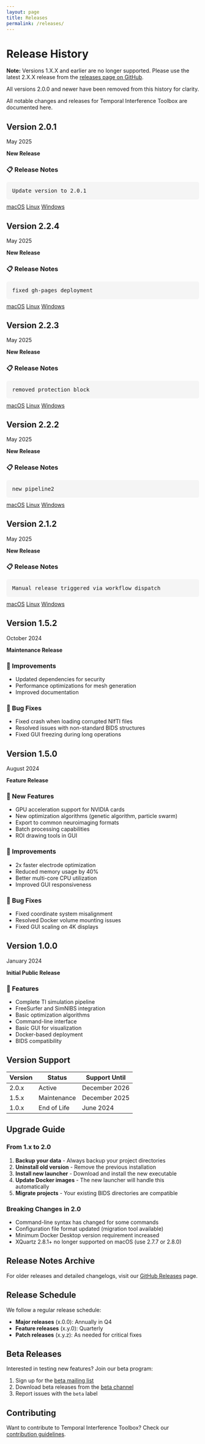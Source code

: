 ```yaml
---
layout: page
title: Releases
permalink: /releases/
---
```


# Release History

**Note:** Versions 1.X.X and earlier are no longer supported. Please use the latest 2.X.X release from the [releases page on GitHub](https://github.com/idossha/TI-Toolbox/releases).

All versions 2.0.0 and newer have been removed from this history for clarity.

All notable changes and releases for Temporal Interference Toolbox are documented here.
<div class="release">
  <div class="release-header">
    <h2>Version 2.0.1</h2>
    <span class="release-date">May 2025</span>
  </div>
  <p><strong>New Release</strong></p>
  <h3>📋 Release Notes</h3>
  <div style="background: #f5f5f5; padding: 15px; border-radius: 5px; margin: 10px 0;">
    <pre style="background: transparent; padding: 0; margin: 0; white-space: pre-wrap;">Update version to 2.0.1</pre>
  </div>
  <div class="release-downloads">
    <a href="https://github.com/idossha/TI-Toolbox/releases/download/v2.0.1/TemporalInterferenceToolbox-macOS-universal.zip">macOS</a>
    <a href="https://github.com/idossha/TI-Toolbox/releases/download/v2.0.1/TemporalInterferenceToolbox-Linux-x86_64.AppImage">Linux</a>
    <a href="https://github.com/idossha/TI-Toolbox/releases/download/v2.0.1/TemporalInterferenceToolbox-Windows-x64.exe">Windows</a>
  </div>
</div>
<div class="release">
  <div class="release-header">
    <h2>Version 2.2.4</h2>
    <span class="release-date">May 2025</span>
  </div>
  <p><strong>New Release</strong></p>
  <h3>📋 Release Notes</h3>
  <div style="background: #f5f5f5; padding: 15px; border-radius: 5px; margin: 10px 0;">
    <pre style="background: transparent; padding: 0; margin: 0; white-space: pre-wrap;">fixed gh-pages deployment</pre>
  </div>
  <div class="release-downloads">
    <a href="https://github.com/idossha/TI-Toolbox/releases/download/v2.2.4/TemporalInterferenceToolbox-macOS-universal.zip">macOS</a>
    <a href="https://github.com/idossha/TI-Toolbox/releases/download/v2.2.4/TemporalInterferenceToolbox-Linux-x86_64.AppImage">Linux</a>
    <a href="https://github.com/idossha/TI-Toolbox/releases/download/v2.2.4/TemporalInterferenceToolbox-Windows-x64.exe">Windows</a>
  </div>
</div>
<div class="release">
  <div class="release-header">
    <h2>Version 2.2.3</h2>
    <span class="release-date">May 2025</span>
  </div>
  <p><strong>New Release</strong></p>
  <h3>📋 Release Notes</h3>
  <div style="background: #f5f5f5; padding: 15px; border-radius: 5px; margin: 10px 0;">
    <pre style="background: transparent; padding: 0; margin: 0; white-space: pre-wrap;">removed protection block</pre>
  </div>
  <div class="release-downloads">
    <a href="https://github.com/idossha/TI-Toolbox/releases/download/v2.2.3/TemporalInterferenceToolbox-macOS-universal.zip">macOS</a>
    <a href="https://github.com/idossha/TI-Toolbox/releases/download/v2.2.3/TemporalInterferenceToolbox-Linux-x86_64.AppImage">Linux</a>
    <a href="https://github.com/idossha/TI-Toolbox/releases/download/v2.2.3/TemporalInterferenceToolbox-Windows-x64.exe">Windows</a>
  </div>
</div>
<div class="release">
  <div class="release-header">
    <h2>Version 2.2.2</h2>
    <span class="release-date">May 2025</span>
  </div>
  <p><strong>New Release</strong></p>
  <h3>📋 Release Notes</h3>
  <div style="background: #f5f5f5; padding: 15px; border-radius: 5px; margin: 10px 0;">
    <pre style="background: transparent; padding: 0; margin: 0; white-space: pre-wrap;">new pipeline2</pre>
  </div>
  <div class="release-downloads">
    <a href="https://github.com/idossha/TI-Toolbox/releases/download/v2.2.2/TemporalInterferenceToolbox-macOS-universal.zip">macOS</a>
    <a href="https://github.com/idossha/TI-Toolbox/releases/download/v2.2.2/TemporalInterferenceToolbox-Linux-x86_64.AppImage">Linux</a>
    <a href="https://github.com/idossha/TI-Toolbox/releases/download/v2.2.2/TemporalInterferenceToolbox-Windows-x64.exe">Windows</a>
  </div>
</div>
<div class="release">
  <div class="release-header">
    <h2>Version 2.1.2</h2>
    <span class="release-date">May 2025</span>
  </div>
  
  <p><strong>New Release</strong></p>
  
  <h3>📋 Release Notes</h3>
  <div style="background: #f5f5f5; padding: 15px; border-radius: 5px; margin: 10px 0;">
    <pre style="background: transparent; padding: 0; margin: 0; white-space: pre-wrap;">Manual release triggered via workflow dispatch</pre>
  </div>
  
  <div class="release-downloads">
    <a href="https://github.com/idossha/TI-Toolbox/releases/download/v2.1.2/TemporalInterferenceToolbox-macOS-universal.zip">macOS</a>
    <a href="https://github.com/idossha/TI-Toolbox/releases/download/v2.1.2/TemporalInterferenceToolbox-Linux-x86_64.AppImage">Linux</a>
    <a href="https://github.com/idossha/TI-Toolbox/releases/download/v2.1.2/TemporalInterferenceToolbox-Windows-x64.exe">Windows</a>
  </div>
</div>


<div class="release">
  <div class="release-header">
    <h2>Version 1.5.2</h2>
    <span class="release-date">October 2024</span>
  </div>
  
  <p><strong>Maintenance Release</strong></p>
  
  <h3>🚀 Improvements</h3>
  <ul>
    <li>Updated dependencies for security</li>
    <li>Performance optimizations for mesh generation</li>
    <li>Improved documentation</li>
  </ul>
  
  <h3>🐛 Bug Fixes</h3>
  <ul>
    <li>Fixed crash when loading corrupted NIfTI files</li>
    <li>Resolved issues with non-standard BIDS structures</li>
    <li>Fixed GUI freezing during long operations</li>
  </ul>
</div>

<div class="release">
  <div class="release-header">
    <h2>Version 1.5.0</h2>
    <span class="release-date">August 2024</span>
  </div>
  
  <p><strong>Feature Release</strong></p>
  
  <h3>🎉 New Features</h3>
  <ul>
    <li>GPU acceleration support for NVIDIA cards</li>
    <li>New optimization algorithms (genetic algorithm, particle swarm)</li>
    <li>Export to common neuroimaging formats</li>
    <li>Batch processing capabilities</li>
    <li>ROI drawing tools in GUI</li>
  </ul>
  
  <h3>🚀 Improvements</h3>
  <ul>
    <li>2x faster electrode optimization</li>
    <li>Reduced memory usage by 40%</li>
    <li>Better multi-core CPU utilization</li>
    <li>Improved GUI responsiveness</li>
  </ul>
  
  <h3>🐛 Bug Fixes</h3>
  <ul>
    <li>Fixed coordinate system misalignment</li>
    <li>Resolved Docker volume mounting issues</li>
    <li>Fixed GUI scaling on 4K displays</li>
  </ul>
</div>

<div class="release">
  <div class="release-header">
    <h2>Version 1.0.0</h2>
    <span class="release-date">January 2024</span>
  </div>
  
  <p><strong>Initial Public Release</strong></p>
  
  <h3>🎉 Features</h3>
  <ul>
    <li>Complete TI simulation pipeline</li>
    <li>FreeSurfer and SimNIBS integration</li>
    <li>Basic optimization algorithms</li>
    <li>Command-line interface</li>
    <li>Basic GUI for visualization</li>
    <li>Docker-based deployment</li>
    <li>BIDS compatibility</li>
  </ul>
</div>

## Version Support

| Version | Status | Support Until |
|---------|--------|---------------|
| 2.0.x   | Active | December 2026 |
| 1.5.x   | Maintenance | December 2025 |
| 1.0.x   | End of Life | June 2024 |

## Upgrade Guide

### From 1.x to 2.0

1. **Backup your data** - Always backup your project directories
2. **Uninstall old version** - Remove the previous installation
3. **Install new launcher** - Download and install the new executable
4. **Update Docker images** - The new launcher will handle this automatically
5. **Migrate projects** - Your existing BIDS directories are compatible

### Breaking Changes in 2.0

- Command-line syntax has changed for some commands
- Configuration file format updated (migration tool available)
- Minimum Docker Desktop version requirement increased
- XQuartz 2.8.1+ no longer supported on macOS (use 2.7.7 or 2.8.0)

## Release Notes Archive

For older releases and detailed changelogs, visit our [GitHub Releases](https://github.com/idossha/TI-Toolbox/releases) page.

## Release Schedule

We follow a regular release schedule:

- **Major releases** (x.0.0): Annually in Q4
- **Feature releases** (x.y.0): Quarterly
- **Patch releases** (x.y.z): As needed for critical fixes

## Beta Releases

Interested in testing new features? Join our beta program:

1. Sign up for the [beta mailing list](https://ti-csc.org/beta)
2. Download beta releases from the [beta channel](https://github.com/idossha/TI-Toolbox/releases?q=prerelease%3Atrue)
3. Report issues with the `beta` label

## Contributing

Want to contribute to Temporal Interference Toolbox? Check our [contribution guidelines](https://github.com/idossha/TI-Toolbox/blob/main/CONTRIBUTING.md). 